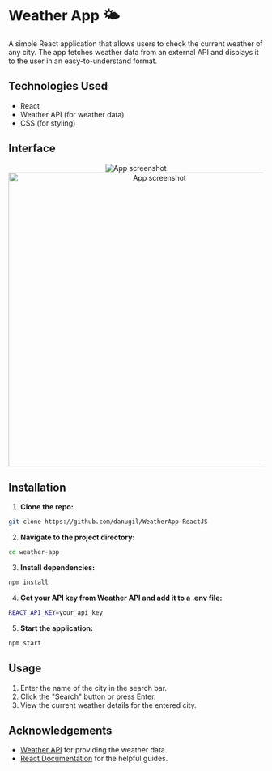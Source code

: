 # Weather App 🌤️

A simple React application that allows users to check the current weather of any city. The app fetches weather data from an external API and displays it to the user in an easy-to-understand format.

## Technologies Used

- React
- Weather API (for weather data)
- CSS (for styling)


## Interface
<div align="center">
  <img src="https://i.ibb.co/JqVjvrG/screenshot1.png" alt="App screenshot">
  <img src="https://i.ibb.co/z7qCrzx/screenshot.png" width=581 alt="App screenshot">
</div>


## Installation

1. **Clone the repo:**
```bash
git clone https://github.com/danugil/WeatherApp-ReactJS
```
2. **Navigate to the project directory:**
```bash
cd weather-app
```
3. **Install dependencies:**
```bash
npm install
```
4. **Get your API key from Weather API and add it to a .env file:**
```bash
REACT_API_KEY=your_api_key
```
5. **Start the application:**
```bash
npm start
```


## Usage

1. Enter the name of the city in the search bar.
2. Click the "Search" button or press Enter.
3. View the current weather details for the entered city.


## Acknowledgements

- <a href="https://openweathermap.org/api" target="_blank">Weather API</a> for providing the weather data.
- <a href="https://react.dev/blog/2023/03/16/introducing-react-dev" target="_blank">React Documentation</a> for the helpful guides.
